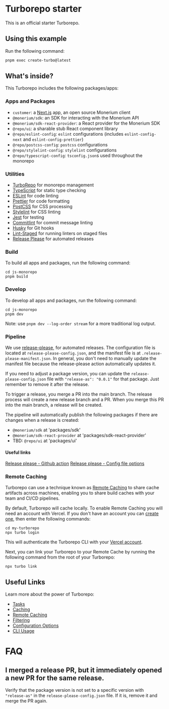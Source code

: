 # Turborepo starter

This is an official starter Turborepo.

## Using this example

Run the following command:

```sh
pnpm exec create-turbo@latest
```

## What's inside?

This Turborepo includes the following packages/apps:

### Apps and Packages

- `customer`: a [Next.js](https://nextjs.org/) app, an open source Monerium client
- `@monerium/sdk`: an SDK for interacting with the Monerium API
- `@monerium/sdk-react-provider`: a React provider for the Monerium SDK
- `@repo/ui`: a sharable stub React component library
- `@repo/eslint-config`: `eslint` configurations (includes `eslint-config-next` and `eslint-config-prettier`)
- `@repo/postcss-config`: `postcss` configurations
- `@repo/stylelint-config`: `stylelint` configurations
- `@repo/typescript-config`: `tsconfig.json`s used throughout the monorepo

### Utilities

- [TurboRepo](https://turbo.build/repo) for monorepo management
- [TypeScript](https://www.typescriptlang.org/) for static type checking
- [ESLint](https://eslint.org/) for code linting
- [Prettier](https://prettier.io) for code formatting
- [PostCSS](https://postcss.org/) for CSS processing
- [Stylelint](https://stylelint.io/) for CSS linting
- [Jest](https://jestjs.io/) for testing
- [Commitlint](https://commitlint.js.org/) for commit message linting
- [Husky](https://typicode.github.io/husky/) for Git hooks
- [Lint-Staged](https://github.com/lint-staged/lint-staged) for running linters on staged files
- [Release Please](https://github.com/googleapis/release-please) for automated releases

### Build

To build all apps and packages, run the following command:

```
cd js-monorepo
pnpm build
```

### Develop

To develop all apps and packages, run the following command:

```
cd js-monorepo
pnpm dev
```

Note: use `pnpm dev --log-order stream` for a more traditional log output.

### Pipeline

We use [release-please](https://github.com/googleapis/release-please), for automated releases. The configuration file is located at `release-please-config.json`, and the manifest file is at `.release-please-manifest.json`. In general, you don't need to manually update the manifest file because the release-please action automatically updates it.

If you need to adjust a package version, you can update the `release-please-config.json` file with `"release-as": "0.0.1"` for that package. Just remember to remove it after the release.

To trigger a release, you merge a PR into the main branch. The release process will create a new release branch and a PR. When you merge this PR into the main branch, a release will be created.

The pipeline will automatically publish the following packages if there are changes when a release is created:

- `@monerium/sdk` at 'packages/sdk'
- `@monerium/sdk-react-provider` at 'packages/sdk-react-provider'
- TBD: `@repo/ui` at 'packages/ui'

#### Useful links

[Release please - Github action](https://github.com/marketplace/actions/release-please-action)
[Release please - Config file options](https://github.com/googleapis/release-please/blob/main/docs/manifest-releaser.md#configfile)

### Remote Caching

Turborepo can use a technique known as [Remote Caching](https://turbo.build/repo/docs/core-concepts/remote-caching) to share cache artifacts across machines, enabling you to share build caches with your team and CI/CD pipelines.

By default, Turborepo will cache locally. To enable Remote Caching you will need an account with Vercel. If you don't have an account you can [create one](https://vercel.com/signup), then enter the following commands:

```
cd my-turborepo
npx turbo login
```

This will authenticate the Turborepo CLI with your [Vercel account](https://vercel.com/docs/concepts/personal-accounts/overview).

Next, you can link your Turborepo to your Remote Cache by running the following command from the root of your Turborepo:

```
npx turbo link
```

## Useful Links

Learn more about the power of Turborepo:

- [Tasks](https://turbo.build/repo/docs/core-concepts/monorepos/running-tasks)
- [Caching](https://turbo.build/repo/docs/core-concepts/caching)
- [Remote Caching](https://turbo.build/repo/docs/core-concepts/remote-caching)
- [Filtering](https://turbo.build/repo/docs/core-concepts/monorepos/filtering)
- [Configuration Options](https://turbo.build/repo/docs/reference/configuration)
- [CLI Usage](https://turbo.build/repo/docs/reference/command-line-reference)

# FAQ

## I merged a release PR, but it immediately opened a new PR for the same release.

Verify that the package version is not set to a specific version with `"release-as"` in the `release-please-config.json` file. If it is, remove it and merge the PR again.
